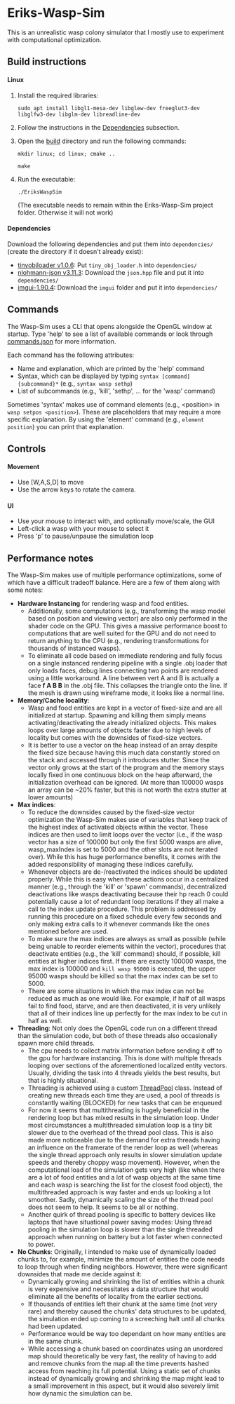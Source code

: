 # Eriks-Wasp-Sim
This is an unrealistic wasp colony simulator that I mostly use to experiment with computational optimization.

## Build instructions
#### Linux
1. Install the required libraries:
    ```
    sudo apt install libgl1-mesa-dev libglew-dev freeglut3-dev libglfw3-dev libglm-dev libreadline-dev
    ```

2. Follow the instructions in the [Dependencies](#Dependencies) subsection.
3. Open the [build](build) directory and run the following commands:
    ```
    mkdir linux; cd linux; cmake ..
    ```

    ```
    make
    ```

4. Run the executable:
    ```
    ./EriksWaspSim
    ```
    (The executable needs to remain within the Eriks-Wasp-Sim project folder. Otherwise it will not work)

#### Dependencies
Download the following dependencies and put them into `dependencies/` (create the directory if it doesn't already exist):

- [tinyobjloader v1.0.6](https://github.com/tinyobjloader/tinyobjloader/releases/tag/v1.0.6): Put `tiny_obj_loader.h` into `dependencies/`
- [nlohmann-json v3.11.3](https://github.com/nlohmann/json/releases): Download the `json.hpp` file and put it into `dependencies/`
- [imgui-1.90.4](https://github.com/ocornut/imgui/releases/tag/v1.90.4): Download the `imgui` folder and put it into `dependencies/`

## Commands
The Wasp-Sim uses a CLI that opens alongside the OpenGL window at startup. Type 'help' to see a list of available commands or look through [commands.json](assets/commands/Commands.json) for more information.

Each command has the following attributes: 
- Name and explanation, which are printed by the 'help' command
- Syntax, which can be displayed by typing ```syntax [command] {subcommand}*``` (e.g., ```syntax wasp sethp```)
- List of subcommands (e.g., 'kill', 'sethp', ... for the 'wasp' command)

Sometimes 'syntax' makes use of command elements (e.g., \<position\> in ```wasp setpos <position>```). These are placeholders that may require a more specific explanation.
By using the 'element' command (e.g., ```element position```) you can print that explanation.

## Controls
#### Movement
- Use [W,A,S,D] to move
- Use the arrow keys to rotate the camera.

#### UI
- Use your mouse to interact with, and optionally move/scale, the GUI
- Left-click a wasp with your mouse to select it
- Press 'p' to pause/unpause the simulation loop

## Performance notes
The Wasp-Sim makes use of multiple performance optimizations, some of which have a difficult tradeoff balance. Here are a few of them along with some notes:
* **Hardware Instancing** for rendering wasp and food entities.
  - Additionally, some computations (e.g., transforming the wasp model based on position and viewing vector) are also only performed in the shader code on the GPU. This 
    gives a massive performance boost to computations that are well suited for the GPU and do not need to return anything to the CPU (e.g., rendering transformations for thousands of instanced wasps).
  - To eliminate all code based on immediate rendering and fully focus on a single instanced rendering pipeline with a single .obj loader that only loads faces, debug lines connecting two points are rendered using a little workaround. 
    A line between vert A and B is actually a face **f A B B** in the .obj file. This collapses the triangle onto the line. If the mesh is drawn using wireframe mode, it looks like a normal line.
* **Memory/Cache locality**: 
  - Wasp and food entities are kept in a vector of fixed-size and are all initialized at startup. Spawning and killing them simply means activating/deactivating the already initialized objects.
  This makes loops over large amounts of objects faster due to high levels of locality but comes with the downsides of fixed-size vectors.
  - It is better to use a vector on the heap instead of an array despite the fixed size because having this much data constantly stored on the stack and accessed through it introduces stutter. 
  Since the vector only grows at the start of the program and the memory stays locally fixed in one continuous block on the heap afterward, the initialization overhead can be ignored. 
  (At more than 100000 wasps an array can be ~20% faster, but this is not worth the extra stutter at lower amounts)
* **Max indices**:
  - To reduce the downsides caused by the fixed-size vector optimization the Wasp-Sim makes use of variables that keep track of the highest index of activated objects within the vector.
  These indices are then used to limit loops over the vector (i.e., if the wasp vector has a size of 100000 but only the first 5000 wasps are alive, wasp_maxIndex is set to 5000 and the other slots are not iterated over).
  While this has huge performance benefits, it comes with the added responsibility of managing these indices carefully.
  - Whenever objects are de-/reactivated the indices should be updated properly. While
  this is easy when these actions occur in a centralized manner (e.g., through the 'kill' or 'spawn' commands), decentralized deactivations like wasps deactivating because their hp reach 0 could potentially cause
  a lot of redundant loop iterations if they all make a call to the index update procedure. This problem is addressed by running this procedure on a fixed schedule every few seconds and only making extra calls to it
  whenever commands like the ones mentioned before are used.
  - To make sure the max indices are always as small as possible (while being unable to reorder elements within the vector), procedures that deactivate entities (e.g., the 'kill' command) should, if possible,
    kill entities at higher indices first. If there are exactly 100000 wasps, the max index is 100000 and ```kill wasp 95000``` is executed, the upper 95000 wasps should be killed so that the max index can be set to 5000.
  - There are some situations in which the max index can not be reduced as much as one would like. For example, if half of all wasps fail to find food, starve, and are then deactivated, it is very unlikely that all of their
    indices line up perfectly for the max index to be cut in half as well.
* **Threading**: Not only does the OpenGL code run on a different thread than the simulation code, but both of these threads also occasionally spawn more child threads.
  - The cpu needs to collect matrix information before sending it off to the gpu for hardware instancing. This is done with multiple threads looping over sections of the aforementioned localized entity vectors.
    Usually, dividing the task into 4 threads yields the best results, but that is highly situational.
  - Threading is achieved using a custom [ThreadPool](src/util/ThreadPool.h) class. Instead of creating new threads each time they are used, a pool of threads is constantly waiting (BLOCKED) for new tasks
    that can be enqueued
  - For now it seems that multithreading is hugely beneficial in the rendering loop but has mixed results in the simulation loop. Under most circumstances a multithreaded simulation loop is a tiny bit slower due to the
    overhead of the thread pool class. This is also made more noticeable due to the demand for extra threads having an influence on the framerate of the render loop as well (whereas the single thread approach only results in slower
    simulation update speeds and thereby choppy wasp movement). However, when the computational load of the simulation gets very high (like when there are a lot of food entities and a lot of wasp objects at the same time and
    each wasp is searching the list for the closest food object), the multithreaded approach is way faster and ends up looking a lot smoother. Sadly, dynamically scaling the size of the thread pool does not seem to help. It seems
    to be all or nothing.
  - Another quirk of thread pooling is specific to battery devices like laptops that have situational power saving modes: Using thread pooling in the simulation loop is slower than the single threaded approach when running on battery
    but a lot faster when connected to power.
* **No Chunks**: Originally, I intended to make use of dynamically loaded chunks to, for example, minimize the amount of entities the code needs to loop through when finding neighbors. However, there were significant downsides that made me
    decide against it:
  - Dynamically growing and shrinking the list of entities within a chunk is very expensive and necessitates a data structure that would eliminate all the benefits of locality from the earlier sections.
  - If thousands of entities left their chunk at the same time (not very rare) and thereby caused the chunks' data structures to be updated, the simulation ended up coming to a screeching halt until all chunks had been updated.
  - Performance would be way too dependant on how many entities are in the same chunk.
  - While accessing a chunk based on coordinates using an unordered map should theoretically be very fast, the reality of having to add and remove chunks from the map all the time prevents hashed access from reaching its full potential.
    Using a static set of chunks instead of dynamically growing and shrinking the map might lead to a small improvement in this aspect, but it would also severely limit how dynamic the simulation can be. 
